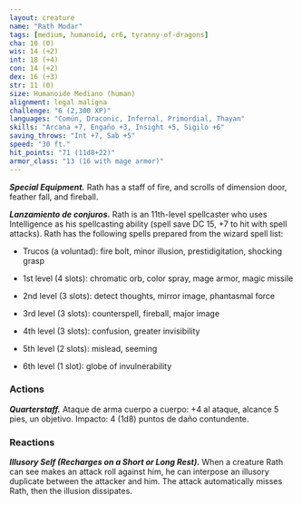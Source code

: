 ```yaml
---
layout: creature
name: "Rath Modar"
tags: [medium, humanoid, cr6, tyranny-of-dragons]
cha: 10 (0)
wis: 14 (+2)
int: 18 (+4)
con: 14 (+2)
dex: 16 (+3)
str: 11 (0)
size: Humanoide Mediano (human)
alignment: legal maligna
challenge: "6 (2,300 XP)"
languages: "Común, Draconic, Infernal, Primordial, Thayan"
skills: "Arcana +7, Engaño +3, Insight +5, Sigilo +6"
saving_throws: "Int +7, Sab +5"
speed: "30 ft."
hit_points: "71 (11d8+22)"
armor_class: "13 (16 with mage armor)"
---
```


***Special Equipment.*** Rath has a staff of fire, and scrolls of dimension door, feather fall, and fireball.

***Lanzamiento de conjuros.*** Rath is an 11th-level spellcaster who uses Intelligence as his spellcasting ability (spell save DC 15, +7 to hit with spell attacks). Rath has the following spells prepared from the wizard spell list:

* Trucos (a voluntad): fire bolt, minor illusion, prestidigitation, shocking grasp

* 1st level (4 slots): chromatic orb, color spray, mage armor, magic missile

* 2nd level (3 slots): detect thoughts, mirror image, phantasmal force

* 3rd level (3 slots): counterspell, fireball, major image

* 4th level (3 slots): confusion, greater invisibility

* 5th level (2 slots): mislead, seeming

* 6th level (1 slot): globe of invulnerability

### Actions

***Quarterstaff.*** Ataque de arma cuerpo a cuerpo: +4 al ataque, alcance 5 pies, un objetivo. Impacto: 4 (1d8) puntos de daño contundente.

### Reactions

***Illusory Self (Recharges on a Short or Long Rest).*** When a creature Rath can see makes an attack roll against him, he can interpose an illusory duplicate between the attacker and him. The attack automatically misses Rath, then the illusion dissipates.